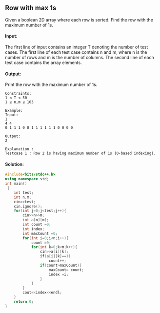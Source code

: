 ##  Row with max 1s 
Given a boolean 2D array where each row is sorted. Find the row with the maximum number of 1s.

#### Input:
The first line of input contains an integer T denoting the number of test cases.
The first line of each test case contains n and m, where n is the number of rows and m is the number of columns. The second line of each test case contains the array elements.

#### Output:
Print the row with the maximum number of 1s.
```
Constraints:
1 ≤ T ≤ 50
1 ≤ n,m ≤ 103

Example:
Input:
1
4 4
0 1 1 1 0 0 1 1 1 1 1 1 0 0 0 0

Output:
2

Explanation :
Testcase 1 : Row 2 is having maximum number of 1s (0-based indexing).
```
#### Solution:
```c++
#include<bits/stdc++.h>
using namespace std;
int main()
 {
	int test;
	int n,m;
	cin>>test;
	cin.ignore();
	for(int j=0;j<test;j++){
	    cin>>n>>m;
	    int a[n][m];
	    int count =0;
	    int index;
	    int maxCount =0;
	    for(int i=0;i<n;i++){
	        count =0;
	        for(int k=0;k<m;k++){
	            cin>>a[i][k];
	            if(a[i][k]==1)
	                count++;
	            if(count>maxCount){
	                maxCount= count;
	                index =i;
	            }
	        }
	    }
	    cout<<index<<endl;
	}
	return 0;
}
```
